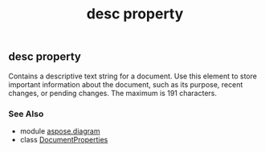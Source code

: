 ﻿---
title: desc property
second_title: Aspose.Diagram for Python via .NET API References
description: 
type: docs
weight: 100
url: /python-net/aspose.diagram/documentproperties/desc/
is_root: false
---

## desc property


Contains a descriptive text string for a document. Use this element to store important information about the document, such as its purpose, recent changes, or pending changes. The maximum is 191 characters.

### See Also
* module [aspose.diagram](../../)
* class [DocumentProperties](/diagram/python-net/aspose.diagram/documentproperties)

